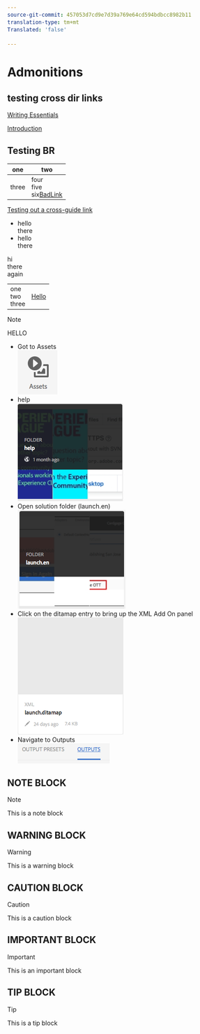 ```yaml
---
source-git-commit: 457053d7cd9e7d39a769e64cd594bdbcc8982b11
translation-type: tm+mt
Translated: 'false'

---
```

# Admonitions

## testing cross dir links

[Writing Essentials](/help/contributor/writing-essentials/linking.md)

[Introduction](../contributor/introduction.md)

## Testing BR


| one | two |
|---|---|
| three | four<br>five<br/>six<a href="http://www.aksjfasjkjahdfkjhakjhdfs.com">BadLink</a> |


[Testing out a cross-guide link](../contributor/introduction.md)

* hello<br>there
* hello<br/>there

hi<br>there<br/>again


<table>
<tr>
<td>
one<br>two<br/>three
</td>
<td>
<a href="http://www.alksdjfsdkjf.com">Hello</a>
</td>
</tr>
</table>

>[!NOTE]
>HELLO

* Got to Assets<br/>![](assets/2018-07-24-13-47-56.png)
* help<br/>![](2018-07-24-13-49-21.png)
* Open solution folder (launch.en)<br/>![](2018-07-24-13-51-13.png)
* Click on the ditamap entry to bring up the XML Add On panel<br/>![](2018-07-24-13-52-20.png)
* Navigate to Outputs<br/>![](2018-07-24-13-53-25.png)

## NOTE BLOCK

>[!NOTE]
>This is a note block

## WARNING BLOCK

>[!WARNING]
>This is a warning block

## CAUTION BLOCK

>[!CAUTION]
>This is a caution block

## IMPORTANT BLOCK

>[!IMPORTANT]
>This is an important block

## TIP BLOCK

>[!TIP]
>This is a tip block

